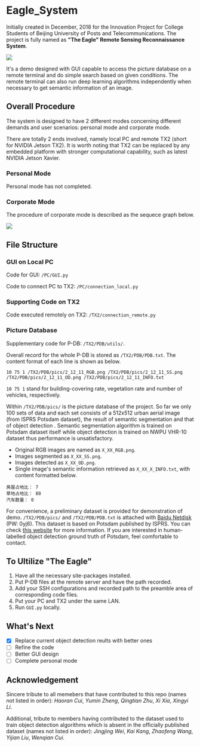 # Eagle_System
Initially created in December, 2018 for the Innovation Project for College Students of Beijing University of Posts and Telecommunications. The project is fully named as **"The Eagle" Remote Sensing Reconnaissance System**.

![](https://ws3.sinaimg.cn/large/006tNc79ly1g2ckg16156j30u00u0mzz.jpg)

It's a demo designed with GUI capable to access the picture database on a remote terminal and do simple search based on given conditions. The remote terminal can also run deep learning algorithms independently when necessary to get semantic information of an image.

## Overall Procedure

The system is designed to have 2 different modes concerning different demands and user scenarios: personal mode and corporate mode. 

There are totally 2 ends involved, namely local PC and remote TX2 (short for NVIDIA Jetson TX2). It is worth noting that TX2 can be replaced by any embedded platform with stronger computational capability, such as latest NVIDIA Jetson Xavier.

### Personal Mode

Personal mode has not completed.

### Corporate Mode

The procedure of corporate mode is described as the sequece graph below. 

![](https://ws4.sinaimg.cn/large/006tKfTcly1g0ztdhzf3kj31050u0k4n.jpg)

## File Structure

### GUI on Local PC

Code for GUI: `/PC/GUI.py`

Code to connect PC to TX2: `/PC/connection_local.py`

### Supporting Code on TX2

Code executed remotely on TX2: `/TX2/connection_remote.py`

### Picture Database

Supplementary code for P-DB: `/TX2/PDB/utils/`.

Overall record for the whole P-DB is stored as `/TX2/PDB/PDB.txt`. The content format of each line is shown as below.
```
10 75 1 /TX2/PDB/pics/2_12_11_RGB.png /TX2/PDB/pics/2_12_11_SS.png /TX2/PDB/pics/2_12_11_OD.png /TX2/PDB/pics/2_12_11_INFO.txt
```
`10 75 1` stand for building-covering rate, vegetation rate and number of vehicles, respectively.

Within `/TX2/PDB/pics/` is the picture database of the project. So far we only 100 sets of data and each set consists of a 512x512 urban aerial image (from ISPRS Potsdam dataset), the result of semantic segmentation and that of object detection . Semantic segmentation algorithm is  trained on Potsdam dataset itself while object detection is trained on NWPU VHR-10 dataset thus performance is unsatisfactory.

- Original RGB images are named as `X_XX_RGB.png`.
- Images segmented as `X_XX_SS.png`.
- Images detected as `X_XX_OD.png`.
- Single image's semantic information retrieved as `X_XX_X_INFO.txt`, with content formatted below.

```
房屋占地比： 7
草地占地比： 80
汽车数量： 0
```

For convenience, a preliminary dataset is provided for demonstration of demo. `/TX2/PDB/pics/` and `/TX2/PDB/PDB.txt` is attached with [Baidu Netdisk](https://pan.baidu.com/s/1mLTFbAPvMdDI5UempxEX5w) (PW: 0yj6). This dataset is based on Potsdam published by ISPRS. You can check [this website](http://www2.isprs.org/commissions/comm3/wg4/semantic-labeling.html) for more information. If you are interested in human-labelled object detection ground truth of Potsdam, feel comfortable to contact.

## To Ultilize "The Eagle"

1. Have all the necessary site-packages installed.
2. Put P-DB files at the remote server and have the path recorded.
3. Add your SSH configurations and recorded path to the preamble area of corresponding code files.
4. Put your PC and TX2 under the same LAN.
5. Run `GUI.py` locally.


## What's Next

- [x] Replace current object detection reults with better ones
- [ ] Refine the code
- [ ] Better GUI design
- [ ] Complete personal mode

## Acknowledgement

Sincere tribute to all memebers that have contributed to this repo (names not listed in order): *Haoran Cui*, *Yumin Zheng*, *Qingtian Zhu*, *Xi Xia*, *Xingyi Li*.

Additional, tribute to members having contributed to the dataset used to train object detection algorithms which is absent in the officially published dataset (names not listed in order): *Jingjing Wei*, *Kai Kang*, *Zhaofeng Wang*, *Yijian Liu*, *Wenqian Cui*.